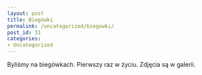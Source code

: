 ```yaml
---
layout: post
title: Biegówki
permalink: /uncategorized/biegowki/
post_id: 31
categories: 
- Uncategorized
---
```


Byliśmy na biegówkach. Pierwszy raz w życiu. Zdjęcia są w galerii.